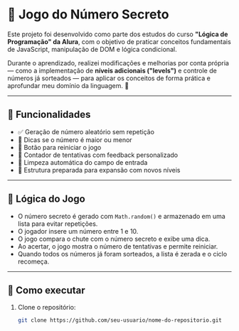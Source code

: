 # 🔢 Jogo do Número Secreto

Este projeto foi desenvolvido como parte dos estudos do curso **"Lógica de Programação" da Alura**, com o objetivo de praticar conceitos fundamentais de JavaScript, manipulação de DOM e lógica condicional.

Durante o aprendizado, realizei modificações e melhorias por conta própria — como a implementação de **níveis adicionais ("levels")** e controle de números já sorteados — para aplicar os conceitos de forma prática e aprofundar meu domínio da linguagem. 🚀

---

## 📌 Funcionalidades

- ✅ Geração de número aleatório sem repetição
- 🎯 Dicas se o número é maior ou menor
- 🔄 Botão para reiniciar o jogo
- 🧠 Contador de tentativas com feedback personalizado
- 🧼 Limpeza automática do campo de entrada
- 🧩 Estrutura preparada para expansão com novos níveis

---

## 🧠 Lógica do Jogo

- O número secreto é gerado com `Math.random()` e armazenado em uma lista para evitar repetições.
- O jogador insere um número entre 1 e 10.
- O jogo compara o chute com o número secreto e exibe uma dica.
- Ao acertar, o jogo mostra o número de tentativas e permite reiniciar.
- Quando todos os números já foram sorteados, a lista é zerada e o ciclo recomeça.

---

## 🚀 Como executar

1. Clone o repositório:
   ```bash
   git clone https://github.com/seu-usuario/nome-do-repositorio.git
